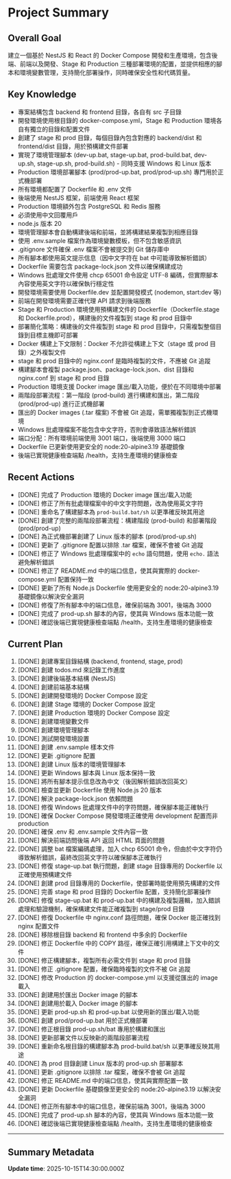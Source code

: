 # Project Summary

## Overall Goal
建立一個基於 NestJS 和 React 的 Docker Compose 開發和生產環境，包含後端、前端以及開發、Stage 和 Production 三種部署環境的配置，並提供相應的腳本和環境變數管理，支持簡化部署操作，同時確保安全性和代碼質量。

## Key Knowledge
- 專案結構包含 backend 和 frontend 目錄，各自有 src 子目錄
- 開發環境使用根目錄的 docker-compose.yml，Stage 和 Production 環境各自有獨立的目錄和配置文件
- 創建了 stage 和 prod 目錄，每個目錄內包含對應的 backend/dist 和 frontend/dist 目錄，用於預構建文件部署
- 實現了環境管理腳本 (dev-up.bat, stage-up.bat, prod-build.bat, dev-up.sh, stage-up.sh, prod-build.sh) - 同時支援 Windows 和 Linux 版本
- Production 環境部署腳本 (prod/prod-up.bat, prod/prod-up.sh) 專門用於正式機部署
- 所有環境都配置了 Dockerfile 和 .env 文件
- 後端使用 NestJS 框架，前端使用 React 框架
- Production 環境額外包含 PostgreSQL 和 Redis 服務
- 必須使用中文回覆用戶
- node.js 版本 20
- 環境管理腳本會自動構建後端和前端，並將構建結果複製到相應目錄
- 使用 .env.sample 檔案作為環境變數模板，但不包含敏感資訊
- .gitignore 文件確保 .env 檔案不會被提交到 Git 儲存庫中
- 所有腳本都使用英文提示信息（因中文字符在 bat 中可能導致解析錯誤）
- Dockerfile 需要包含 package-lock.json 文件以確保構建成功
- Windows 批處理文件使用 chcp 65001 命令設定 UTF-8 編碼，但實際腳本內容使用英文字符以確保執行穩定性
- 開發環境需要使用 Dockerfile.dev 並配置開發模式 (nodemon, start:dev 等)
- 前端在開發環境需要正確代理 API 請求到後端服務
- Stage 和 Production 環境使用預構建文件的 Dockerfile（Dockerfile.stage 和 Dockerfile.prod），構建後的文件複製到 stage 和 prod 目錄中
- 部署簡化策略：構建後的文件複製到 stage 和 prod 目錄中，只需複製整個目錄到目標主機即可部署
- Docker 構建上下文限制：Docker 不允許從構建上下文（stage 或 prod 目錄）之外複製文件
- stage 和 prod 目錄中的 nginx.conf 是臨時複製的文件，不應被 Git 追蹤
- 構建腳本會複製 package.json、package-lock.json、dist 目錄和 nginx.conf 到 stage 和 prod 目錄
- Production 環境支援 Docker image 匯出/載入功能，便於在不同環境中部署
- 兩階段部署流程：第一階段 (prod-build) 進行構建和匯出，第二階段 (prod/prod-up) 進行正式機部署
- 匯出的 Docker images (.tar 檔案) 不會被 Git 追蹤，需單獨複製到正式機環境
- Windows 批處理檔案不能包含中文字符，否則會導致語法解析錯誤
- 端口分配：所有環境前端使用 3001 端口，後端使用 3000 端口
- Dockerfile 已更新使用更安全的 node:20-alpine3.19 基礎鏡像
- 後端已實現健康檢查端點 /health，支持生產環境的健康檢查

## Recent Actions
- [DONE] 完成了 Production 環境的 Docker image 匯出/載入功能
- [DONE] 修正了所有批處理檔案中的中文字符問題，改為使用英文字符
- [DONE] 重命名了構建腳本為 `prod-build.bat/sh` 以更準確反映其用途
- [DONE] 創建了完整的兩階段部署流程：構建階段 (prod-build) 和部署階段 (prod/prod-up)
- [DONE] 為正式機部署創建了 Linux 版本的腳本 (prod/prod-up.sh)
- [DONE] 更新了 .gitignore 配置以排除 .tar 檔案，確保不會被 Git 追蹤
- [DONE] 修正了 Windows 批處理檔案中的 `echo` 語句問題，使用 `echo.` 語法避免解析錯誤
- [DONE] 修正了 README.md 中的端口信息，使其與實際的 docker-compose.yml 配置保持一致
- [DONE] 更新了所有 Node.js Dockerfile 使用更安全的 node:20-alpine3.19 基礎鏡像以解決安全漏洞
- [DONE] 修復了所有腳本中的端口信息，確保前端為 3001，後端為 3000
- [DONE] 完成了 prod-up.sh 腳本的內容，使其與 Windows 版本功能一致
- [DONE] 確認後端已實現健康檢查端點 /health，支持生產環境的健康檢查

## Current Plan
1. [DONE] 創建專案目錄結構 (backend, frontend, stage, prod)
2. [DONE] 創建 todos.md 來記錄工作進度
3. [DONE] 創建後端基本結構 (NestJS)
4. [DONE] 創建前端基本結構
5. [DONE] 創建開發環境的 Docker Compose 設定
6. [DONE] 創建 Stage 環境的 Docker Compose 設定
7. [DONE] 創建 Production 環境的 Docker Compose 設定
8. [DONE] 創建環境變數文件
9. [DONE] 創建環境管理腳本
10. [DONE] 測試開發環境設置
11. [DONE] 創建 .env.sample 樣本文件
12. [DONE] 更新 .gitignore 配置
13. [DONE] 創建 Linux 版本的環境管理腳本
14. [DONE] 更新 Windows 腳本與 Linux 版本保持一致
15. [DONE] 將所有腳本提示信息改為中文（後因解析錯誤改回英文）
16. [DONE] 檢查並更新 Dockerfile 使用 Node.js 20 版本
17. [DONE] 解決 package-lock.json 依賴問題
18. [DONE] 修復 Windows 批處理文件中的字符問題，確保腳本能正確執行
19. [DONE] 確保 Docker Compose 開發環境正確使用 development 配置而非 production
20. [DONE] 確保 .env 和 .env.sample 文件內容一致
21. [DONE] 解決前端訪問後端 API 返回 HTML 頁面的問題
22. [DONE] 調整 bat 檔案編碼處理，加入 chcp 65001 命令，但由於中文字符仍導致解析錯誤，最終改回英文字符以確保腳本正確執行
23. [DONE] 修復 stage-up.bat 執行問題，創建 stage 目錄專用的 Dockerfile 以正確使用預構建文件
24. [DONE] 創建 prod 目錄專用的 Dockerfile，使部署時能使用預先構建的文件
25. [DONE] 完善 stage 和 prod 目錄的 Dockerfile 配置，支持簡化部署操作
26. [DONE] 修復 stage-up.bat 和 prod-up.bat 中的構建及複製邏輯，加入錯誤處理和驗證機制，確保構建文件能正確複製到 stage/prod 目錄
27. [DONE] 修復 Dockerfile 中 nginx.conf 路徑問題，確保 Docker 能正確找到 nginx 配置文件
28. [DONE] 移除根目錄 backend 和 frontend 中多余的 Dockerfile
29. [DONE] 修正 Dockerfile 中的 COPY 路徑，確保正確引用構建上下文中的文件
30. [DONE] 修正構建腳本，複製所有必需文件到 stage 和 prod 目錄
31. [DONE] 修正 .gitignore 配置，確保臨時複製的文件不被 Git 追蹤
32. [DONE] 修改 Production 的 docker-compose.yml 以支援從匯出的 image 載入
33. [DONE] 創建用於匯出 Docker image 的腳本
34. [DONE] 創建用於載入 Docker image 的腳本
35. [DONE] 更新 prod-up.sh 和 prod-up.bat 以使用新的匯出/載入功能
36. [DONE] 創建 prod/prod-up.bat 用於正式機部署
37. [DONE] 修正根目錄 prod-up.sh/bat 專用於構建和匯出
38. [DONE] 更新部署文件以反映新的兩階段部署流程
39. [DONE] 重新命名根目錄的構建腳本為 prod-build.bat/sh 以更準確反映其用途
40. [DONE] 為 prod 目錄創建 Linux 版本的 prod-up.sh 部署腳本
41. [DONE] 更新 .gitignore 以排除 .tar 檔案，確保不會被 Git 追蹤
42. [DONE] 修正 README.md 中的端口信息，使其與實際配置一致
43. [DONE] 更新 Dockerfile 基礎鏡像至更安全的 node:20-alpine3.19 以解決安全漏洞
44. [DONE] 修正所有腳本中的端口信息，確保前端為 3001，後端為 3000
45. [DONE] 完成了 prod-up.sh 腳本的內容，使其與 Windows 版本功能一致
46. [DONE] 確認後端已實現健康檢查端點 /health，支持生產環境的健康檢查

---

## Summary Metadata
**Update time**: 2025-10-15T14:30:00.000Z 
